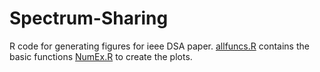# Spectrum-Sharing
R code for generating figures for ieee DSA paper.
  [allfuncs.R](./allFuncs.r) contains the basic functions
  [NumEx.R](./NumEx.r) to create the plots.
